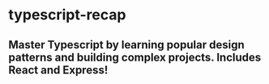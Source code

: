 # typescript-recap

## Master Typescript by learning popular design patterns and building complex projects. Includes React and Express!
